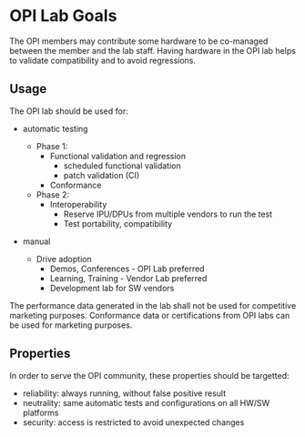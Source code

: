 # OPI Lab Goals

The OPI members may contribute some hardware
to be co-managed between the member and the lab staff.
Having hardware in the OPI lab helps
to validate compatibility and to avoid regressions.

## Usage

The OPI lab should be used for:

- automatic testing
  - Phase 1:
    - Functional validation and regression
       - scheduled functional validation
       - patch validation (CI)
    - Conformance
  - Phase 2: 
    - Interoperability
      - Reserve IPU/DPUs from multiple vendors to run the test
      - Test portability, compatibility

 - manual
   - Drive adoption  
     - Demos, Conferences - OPI Lab preferred
     - Learning, Training - Vendor Lab preferred
     - Development lab for SW vendors

The performance data generated in the lab shall not be used
for competitive marketing purposes.
Conformance data or certifications from OPI labs can be used for marketing purposes.

## Properties

In order to serve the OPI community, these properties should be targetted:

- reliability: always running, without false positive result
- neutrality: same automatic tests and configurations on all HW/SW platforms
- security: access is restricted to avoid unexpected changes
